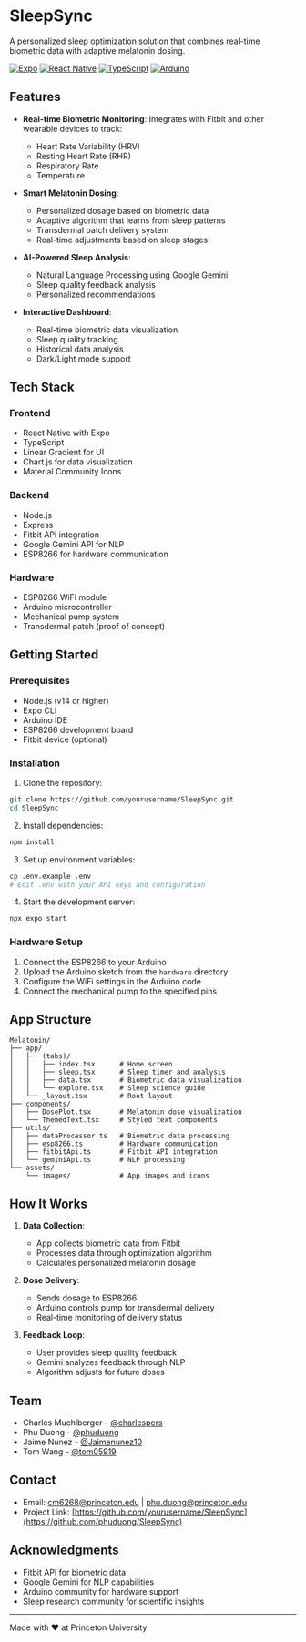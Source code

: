 # SleepSync

A personalized sleep optimization solution that combines real-time biometric data with adaptive melatonin dosing.

[![Expo](https://img.shields.io/badge/Expo-000?style=for-the-badge&logo=expo&logoColor=white)](https://expo.dev/)
[![React Native](https://img.shields.io/badge/React_Native-20232A?style=for-the-badge&logo=react&logoColor=61DAFB)](https://reactnative.dev/)
[![TypeScript](https://img.shields.io/badge/TypeScript-007ACC?style=for-the-badge&logo=typescript&logoColor=white)](https://www.typescriptlang.org/)
[![Arduino](https://img.shields.io/badge/Arduino-00979D?style=for-the-badge&logo=Arduino&logoColor=white)](https://www.arduino.cc/)

## Features

- **Real-time Biometric Monitoring**: Integrates with Fitbit and other wearable devices to track:

  - Heart Rate Variability (HRV)
  - Resting Heart Rate (RHR)
  - Respiratory Rate
  - Temperature

- **Smart Melatonin Dosing**:

  - Personalized dosage based on biometric data
  - Adaptive algorithm that learns from sleep patterns
  - Transdermal patch delivery system
  - Real-time adjustments based on sleep stages

- **AI-Powered Sleep Analysis**:

  - Natural Language Processing using Google Gemini
  - Sleep quality feedback analysis
  - Personalized recommendations

- **Interactive Dashboard**:
  - Real-time biometric data visualization
  - Sleep quality tracking
  - Historical data analysis
  - Dark/Light mode support

## Tech Stack

### Frontend

- React Native with Expo
- TypeScript
- Linear Gradient for UI
- Chart.js for data visualization
- Material Community Icons

### Backend

- Node.js
- Express
- Fitbit API integration
- Google Gemini API for NLP
- ESP8266 for hardware communication

### Hardware

- ESP8266 WiFi module
- Arduino microcontroller
- Mechanical pump system
- Transdermal patch (proof of concept)

## Getting Started

### Prerequisites

- Node.js (v14 or higher)
- Expo CLI
- Arduino IDE
- ESP8266 development board
- Fitbit device (optional)

### Installation

1. Clone the repository:

```bash
git clone https://github.com/yourusername/SleepSync.git
cd SleepSync
```

2. Install dependencies:

```bash
npm install
```

3. Set up environment variables:

```bash
cp .env.example .env
# Edit .env with your API keys and configuration
```

4. Start the development server:

```bash
npx expo start
```

### Hardware Setup

1. Connect the ESP8266 to your Arduino
2. Upload the Arduino sketch from the `hardware` directory
3. Configure the WiFi settings in the Arduino code
4. Connect the mechanical pump to the specified pins

## App Structure

```
Melatonin/
├── app/
│   ├── (tabs)/
│   │   ├── index.tsx      # Home screen
│   │   ├── sleep.tsx      # Sleep timer and analysis
│   │   ├── data.tsx       # Biometric data visualization
│   │   └── explore.tsx    # Sleep science guide
│   └── _layout.tsx        # Root layout
├── components/
│   ├── DosePlot.tsx       # Melatonin dose visualization
│   └── ThemedText.tsx     # Styled text components
├── utils/
│   ├── dataProcessor.ts   # Biometric data processing
│   ├── esp8266.ts         # Hardware communication
│   ├── fitbitApi.ts       # Fitbit API integration
│   └── geminiApi.ts       # NLP processing
└── assets/
    └── images/            # App images and icons
```

## How It Works

1. **Data Collection**:

   - App collects biometric data from Fitbit
   - Processes data through optimization algorithm
   - Calculates personalized melatonin dosage

2. **Dose Delivery**:

   - Sends dosage to ESP8266
   - Arduino controls pump for transdermal delivery
   - Real-time monitoring of delivery status

3. **Feedback Loop**:
   - User provides sleep quality feedback
   - Gemini analyzes feedback through NLP
   - Algorithm adjusts for future doses

## Team

- Charles Muehlberger - [@charlespers](https://github.com/charlespers)
- Phu Duong - [@phuduong](https://github.com/phuduong)
- Jaime Nunez - [@Jaimenunez10](https://github.com/Jaimenunez10)
- Tom Wang - [@tom05919](https://github.com/tom05919)

## Contact

- Email: cm6268@princeton.edu | phu.duong@princeton.edu
- Project Link: [https://github.com/yourusername/SleepSync](https://github.com/phuduong/SleepSync)

## Acknowledgments

- Fitbit API for biometric data
- Google Gemini for NLP capabilities
- Arduino community for hardware support
- Sleep research community for scientific insights

---

Made with ❤️ at Princeton University
